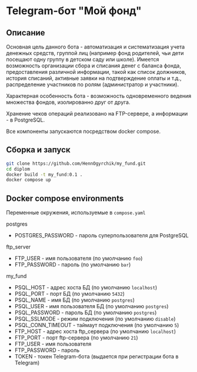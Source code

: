 # Telegram-бот "Мой фонд"
## Описание
Основная цель данного бота - автоматизация и систематизация учета денежных средств, группой лиц (например фонд родителей, чьи дети посещают одну группу в детском саду или школе). Имеется возможность организации сбора и списания денег с баланса фонда, предоставления различной информации, такой как список должников, история списаний, активные заявки на подтверждение оплаты и т.д., распределение участников по ролям (администратор и участники).

Характерная особенность бота - возможность одновременного ведения множества фондов, изолированно друг от друга.

Хранение чеков операций реализовано на  FTP-сервере, а информации - в PostgreSQL.

Все компоненты запускаются посредством docker compose.
## Сборка и запуск
```sh
git clone https://github.com/HennOgyrchik/my_fund.git
cd diplom
docker build -t my_fund:0.1 .
docker compose up
```
## Docker compose environments

Переменные окружения, используемые в `compose.yaml`

postgres
- POSTGRES_PASSWORD - пароль суперпользователя для PostgreSQL

ftp_server
- FTP_USER - имя пользователя (по умолчанию `foo`)
- FTP_PASSWORD - пароль (по умолчанию `bar`)

my_fund

- PSQL_HOST - адрес хоста БД (по умолчанию `localhost`)
- PSQL_PORT - порт БД (по умолчанию `5432`)
- PSQL_NAME - имя БД (по умолчанию `postgres`)
- PSQL_USER - имя пользователя БД (по умолчанию `postgres`)
- PSQL_PASSWORD - пароль БД (по умолчанию `postgres`)
- PSQL_SSLMODE - режим подключения (по умолчанию `disable`)
- PSQL_CONN_TIMEOUT - таймаут подключения (по умолчанию `5`)
- FTP_HOST - адрес хоста ftp_сервера (по умолчанию `localhost`)
- FTP_PORT - порт ftp-сервера (по умолчанию `21`)
- FTP_USER - имя пользователя
- FTP_PASSWORD - пароль
- TOKEN - токен Telegram-бота (выдается при регистрации бота в Telegram)
